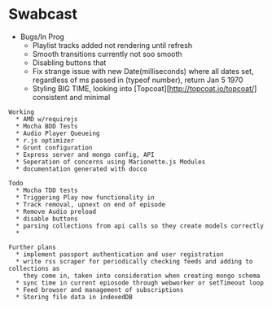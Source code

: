 Swabcast
========



  -  Bugs/In Prog
      * Playlist tracks added not rendering until refresh
      * Smooth transitions currently not soo smooth
      * Disabling buttons that
      * Fix strange issue with new Date(milliseconds) where all dates
        set, regardless of ms passed in (typeof number), return Jan 5 1970
      * Styling BIG TIME, looking into [Topcoat][http://topcoat.io/topcoat/]
        consistent and minimal



    Working
      * AMD w/requirejs
      * Mocha BDD Tests
      * Audio Player Queueing
      * r.js optimizer
      * Grunt configuration
      * Express server and mongo config, API
      * Seperation of concerns using Marionette.js Modules
      * documentation generated with docco

    Todo
      * Mocha TDD tests
      * Triggering Play now functionality in
      * Track removal, upnext on end of episode
      * Remove Audio preload
      * disable buttons
      * parsing collections from api calls so they create models correctly
      *

    Further plans
      * implement passport authentication and user registration
      * write rss scraper for periodically checking feeds and adding to collections as
        they come in, taken into consideration when creating mongo schema
      * sync time in current epiosode through webworker or setTimeout loop
      * Feed browser and management of subscriptions
      * Storing file data in indexedDB
